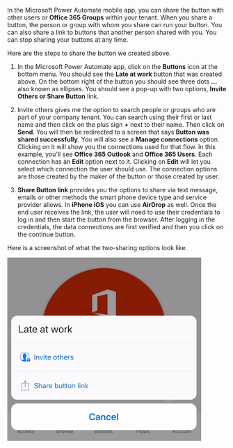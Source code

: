 In the Microsoft Power Automate mobile app, you can share the button
with other users or **Office 365 Groups** within your tenant. When you
share a button, the person or group with whom you share can run your
button. You can also share a link to buttons that another person shared
with you. You can stop sharing your buttons at any time.

Here are the steps to share the button we created above.

1.  In the Microsoft Power Automate app, click on the **Buttons** icon
    at the bottom menu. You should see the **Late at work** button that
    was created above. On the bottom right of the button you should see
    three dots **...** also known as ellipses. You should see a pop-up
    with two options, **Invite Others or Share Button** link.

2.  Invite others gives me the option to search people or groups who are
    part of your company tenant. You can search using their first or
    last name and then click on the plus sign **+** next to their name.
    Then click on **Send**. You will then be redirected to a screen that
    says **Button was shared successfully**. You will also see a
    **Manage connections** option. Clicking on it will show you the
    connections used for that flow. In this example, you'll see **Office
    365 Outlook** and **Office 365 Users**. Each connection has an
    **Edit** option next to it. Clicking on **Edit** will let you select
    which connection the user should use. The connection options are
    those created by the maker of the button or those created by user.

3.  **Share Button link** provides you the options to share via text
    message, emails or other methods the smart phone device type and
    service provider allows. In **iPhone iOS** you can use **AirDrop**
    as well. Once the end user receives the link, the user will need to
    use their credentials to log in and then start the button from the
    browser. After logging in the credentials, the data connections are
    first verified and then you click on the continue button.

Here is a screenshot of what the two-sharing options look like.

![Share button](../media/share-button.png)
